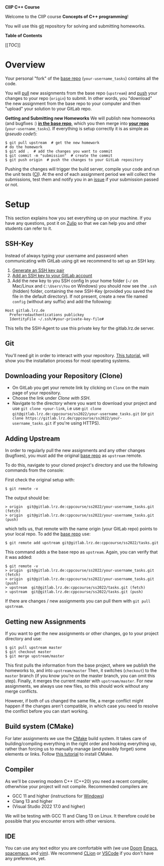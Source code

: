 **CIIP C++ Course**

Welcome to the CIIP course **Concepts of C++ programming**!

You will use this [git](https://git-scm.org) repository for solving and submitting homeworks.

**Table of Contents**

[[_TOC_]]


# Overview


Your personal "fork" of the [base repo](https://gitlab.lrz.de/cppcourse/ss2022/tasks) (`your-username_tasks`) contains all the code.

You will [pull](https://git-scm.com/docs/git-pull) new assignments from the base repo (`upstream`) and [push](https://git-scm.com/docs/git-push) your changes to your repo (`origin`) to submit.
In other words, you "download" the new assignment from the base repo to your computer and then "upload" your solution to your GitLab repo.

**Getting and Submitting new Homeworks**
We will publish new homeworks (and bugfixes :) [**in the base repo**](https://gitlab.lrz.de/cppcourse/ss2022/tasks), which you then merge into [**your repo**](https://gitlab.lrz.de/cppcourse/ss2022) (`your-username_tasks`).
If everything is setup correctly it is as simple as (*pseudo code!*):

``` console
$ git pull upstream  # get the new homework
# do the homework
$ git add .  # add the changes you want to commit
$ git commit -m "submission"  # create the commit
$ git push origin  # push the changes to your GitLab repository
```
Pushing the changes will trigger the build server, compile your code and run the unit tests ([CI](https://en.wikipedia.org/wiki/Continuous_integration#Workflows)). At the end of each assignment period we will collect the submissions, test them and notify you in an [issue](https://docs.gitlab.com/ee/user/project/issues/) if your submission passed or not.


# Setup

This section explains how you set everything up on your machine.
If you have any questions, post it on [Zulip](https://zulip.in.tum.de/) so that we can help you and other students can refer to it.


## SSH-Key

Instead of always typing your username and password when communicating with GitLab using git we recommend to set up an SSH key.

1. [Generate an SSH key pair](https://docs.gitlab.com/ee/user/ssh.html#generate-an-ssh-key-pair)
2. [Add an SSH key to your GitLab account](https://docs.gitlab.com/ee/user/ssh.html#add-an-ssh-key-to-your-gitlab-account)
3. Add the new key to you SSH config
    In your home folder (`~/` on Mac/Linux and `C:\Users\You` on Windows) you should now see the `.ssh` (hidden) folder, containing the new SSH-Key (provided you saved the file in the default directory). If not present, create a new file named `config` (without any suffix) and add the following:

```
Host gitlab.lrz.de
  Preferredauthentications publickey
  IdentityFile ~/.ssh/#your-private-key-file#
```

   This tells the SSH-Agent to use this private key for the gitlab.lrz.de server.


## Git

You'll need git in order to interact with your repository. [This tutorial](https://git-scm.com/book/en/v2/Getting-Started-Installing-Git), 
will show you the installation process for most operating systems.


## Downloading your Repository (Clone)

- On GitLab you get your remote link by clicking on `Clone` on the main page of your repository.
- Choose the link under *Clone with SSH*.
- Navigate to the directory where you want to download your project and use `git clone <your-link`, i.e
use `git clone git@gitlab.lrz.de:cppcourse/ss2022/your-username_tasks.git` (or `git clone https://gitlab.lrz.de/cppcourse/ss2022/your-username_tasks.git` if you're using HTTPS).


## Adding Upstream


In order to regularly pull the new assignments and any other changes (bugfixes), you must add the original [base repo](https://gitlab.lrz.de/cppcourse/ss2022/tasks) as `upstream` remote. 

To do this, navigate to your cloned project's directory and use the following commands from the console:

First check the original setup with:
```console
$ git remote -v
```

The output should be:
```console
> origin  git@gitlab.lrz.de:cppcourse/ss2022/your-username_tasks.git (fetch)
> origin  git@gitlab.lrz.de:cppcourse/ss2022/your-username_tasks.git (push)
```
which tells us, that remote with the name origin (your GitLab repo) points to your local repo. To add the [base repo](https://gitlab.lrz.de/cppcourse/ss2022/tasks) use:
```console
$ git remote add upstream git@gitlab.lrz.de:cppcourse/ss2022/tasks.git
```
This command adds a the base repo as `upstream`.
Again, you can verify that it was added:
```console
$ git remote -v
> origin  git@gitlab.lrz.de:cppcourse/ss2022/your-username_tasks.git (fetch)
> origin  git@gitlab.lrz.de:cppcourse/ss2022/your-username_tasks.git (push)
> upstream  git@gitlab.lrz.de:cppcourse/ss2022/tasks.git (fetch)
> upstream  git@gitlab.lrz.de:cppcourse/ss2022/tasks.git (push)
```
If there are changes / new assignments you can pull them with `git pull upstream`.


## Getting new Assignments


If you want to get the new assignments or other changes, go to your project directory and use:
```console
$ git pull upstream master
$ git checkout master
$ git merge upstream/master
```

This first pulls the information from the base project, where we publish the homeworks to, and into `upstream/master`
Then, it switches (`checkout`) to the `master` branch (if you know you're on the master branch, you can omit this step).
Finally, it merges the current master with `upstream/master`.
For new assignments, we always use new files, so this should work without any merge conflicts.

However, if both of us changed the same file, a merge conflict might happen if the changes aren't compatible, in which case you need to resolve the conflict before you can start working.


## Build system (CMake)

For later assignments we use the [CMake](https://cmake.org/) build system.
It takes care of building/compiling everything in the right order and hooking everything up, rather than forcing us to manually manage (and possibly forget) some elements or links.
Follow [this tutorial](https://cmake.org/install/) to install CMake.


## Compiler

As we'll be covering modern C++ (C++20) you need a recent compiler, otherwhise your project will not compile.
Recommended compilers are
- GCC 11 and higher (instructions for [Windows](https://nuwen.net/mingw.html))
- Clang 13 and higher
- (Visual Studio 2022 17.0 and higher)

We will be testing with GCC 11 and Clang 13 on Linux.
It therefore could be possible that you encounter errors with other versions.

## IDE

You can use any text editor you are comfortable with (we use [Doom](https://github.com/hlissner/doom-emacs) [Emacs](https://www.gnu.org/software/emacs/), [spacemacs](https://www.spacemacs.org/), and [vim](https://www.vim.org/)).
We recommend [CLion](https://www.jetbrains.com/community/education/#students) or [VSCode](https://code.visualstudio.com/) if you don't have any preference, yet.



